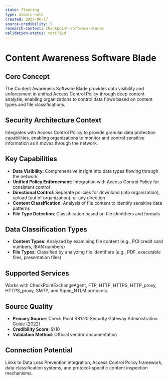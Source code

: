 ```yaml
---
state: fleeting
type: atomic-note
created: 2025-06-17
source-credibility: 9
research-context: checkpoint-software-blades
validation-status: verified
---
```


# Content Awareness Software Blade

## Core Concept
The Content Awareness Software Blade provides data visibility and enforcement in unified Access Control Policy through deep content analysis, enabling organizations to control data flows based on content types and file classifications.

## Security Architecture Context
Integrates with Access Control Policy to provide granular data protection capabilities, enabling organizations to monitor and control sensitive information as it moves through the network.

## Key Capabilities
- **Data Visibility**: Comprehensive insight into data types flowing through the network
- **Unified Policy Enforcement**: Integration with Access Control Policy for consistent control
- **Directional Control**: Separate policies for download (into organization), upload (out of organization), or any direction
- **Content Classification**: Analysis of file content to identify sensitive data patterns
- **File Type Detection**: Classification based on file identifiers and formats

## Data Classification Types
- **Content Types**: Analyzed by examining file content (e.g., PCI credit card numbers, IBAN numbers)
- **File Types**: Classified by analyzing file identifiers (e.g., PDF, executable files, presentation files)

## Supported Services
Works with CheckPointExchangeAgent, FTP, HTTP, HTTPS, HTTP_proxy, HTTPS_proxy, SMTP, and Squid_NTLM protocols.

## Source Quality
- **Primary Source**: Check Point R81.20 Security Gateway Administration Guide (2022)
- **Credibility Score**: 9/10
- **Validation Method**: Official vendor documentation

## Connection Potential
Links to Data Loss Prevention integration, Access Control Policy framework, data classification systems, and protocol-specific content inspection mechanisms.